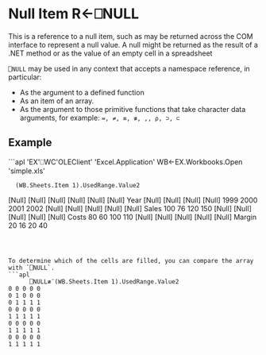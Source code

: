 <!-- Hidden search keywords -->
<div style="display: none;">
  ⎕NULL NULL
</div>





<h1 class="heading"><span class="name">Null Item</span> <span class="command">R←⎕NULL</span></h1>



This is a reference to a null item, such as may be returned across the COM interface to represent a null value. A null might be returned as the result of a .NET method or as the value of an empty cell in a spreadsheet


`⎕NULL` may be used in any context that accepts a namespace reference, in particular:

- As the argument to a defined function
- As an item of an array.
- As the argument to those primitive functions that take character data arguments, for example: `=, ≠, ≡, ≢, ,, ⍴, ⊃, ⊂`

<h2 class="example">Example</h2>
```apl
      'EX'⎕WC'OLEClient' 'Excel.Application'
      WB←EX.Workbooks.Open 'simple.xls'
 
      (WB.Sheets.Item 1).UsedRange.Value2
 [Null]  [Null]  [Null]  [Null]  [Null] 
 [Null]    Year  [Null]  [Null]  [Null] 
 [Null]    1999    2000    2001    2002 
 [Null]  [Null]  [Null]  [Null]  [Null] 
 Sales      100      76     120     150 
 [Null]  [Null]  [Null]  [Null]  [Null] 
 Costs       80      60     100     110 
 [Null]  [Null]  [Null]  [Null]  [Null] 
 Margin      20      16      20      40 
```



To determine which of the cells are filled, you can compare the array with `⎕NULL`.
```apl
      ⎕NULL≢¨(WB.Sheets.Item 1).UsedRange.Value2
0 0 0 0 0
0 1 0 0 0
0 1 1 1 1
0 0 0 0 0
1 1 1 1 1
0 0 0 0 0
1 1 1 1 1
0 0 0 0 0
1 1 1 1 1
```



